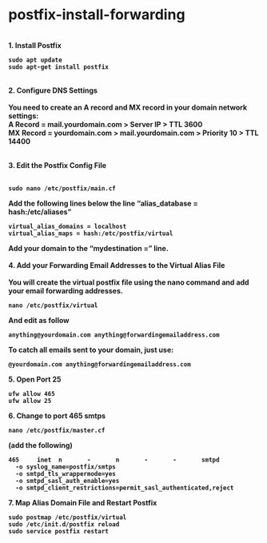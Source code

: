 # postfix-install-forwarding

</br>
  <b>1. Install Postfix<b>

```
sudo apt update
sudo apt-get install postfix

```
  </br>
  <b>2. Configure DNS Settings<b></br>
  </br>
You need to create an A record and MX record in your domain network settings:</br>
A Record = mail.yourdomain.com > Server IP > TTL 3600</br>
MX Record = yourdomain.com > mail.yourdomain.com > Priority 10 > TTL 14400</br>
</br>

  <b>3. Edit the Postfix Config File<b></br>
  </br>
  
```
sudo nano /etc/postfix/main.cf
```
Add the following lines below the line “alias_database = hash:/etc/aliases”</br>
```
virtual_alias_domains = localhost
virtual_alias_maps = hash:/etc/postfix/virtual
```
Add your domain to the “mydestination =” line.</br>
</br>
  <b>4. Add your Forwarding Email Addresses to the Virtual Alias File<b></br>
</br>
You will create the virtual postfix file using the nano command and add your email forwarding addresses.</br>
```
nano /etc/postfix/virtual
```
And edit as follow</br>
```
anything@yourdomain.com anything@forwardingemailaddress.com
```
To catch all emails sent to your domain, just use: </br>
```
@yourdomain.com anything@forwardingemailaddress.com

```
  <b>5. Open Port 25<b></br>
```
ufw allow 465
ufw allow 25
```
  
  <b>6. Change to port 465 smtps<b></br>

```
nano /etc/postfix/master.cf
```
    
  (add the following)</br>
  
```
465     inet  n       -       n       -       -       smtpd
  -o syslog_name=postfix/smtps
  -o smtpd_tls_wrappermode=yes
  -o smtpd_sasl_auth_enable=yes
  -o smtpd_client_restrictions=permit_sasl_authenticated,reject

```
  <b>7. Map Alias Domain File and Restart Postfix<b></br>


```
sudo postmap /etc/postfix/virtual
sudo /etc/init.d/postfix reload
sudo service postfix restart 
 
```
